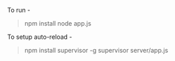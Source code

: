To run -

>npm install
>node app.js

To setup auto-reload -

>npm install supervisor -g
>supervisor server/app.js